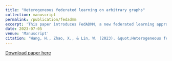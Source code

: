 ```yaml
---
title: "Heterogeneous federated learning on arbitrary graphs"
collection: manuscript
permalink: /publication/fedadmm
excerpt: 'This paper introduces FedADMM, a new federated learning approach for parameter estimation considering heterogeneity among an exceedingly large number of devices in distribution, communication, and accessibility. [Full paper available for download.](http://huiyuan-Wang.github.io/files/FedADMM.pdf)'
date: 2023-07-05
venue: 'Manuscript'
citation: 'Wang, H., Zhao, X., & Lin, W. (2023). &quot;Heterogeneous federated learning on arbitrary graphs.&quot; <i>Manuscript</i>.'
---
```

[Download paper here](http://huiyuan-Wang.github.io/files/FedADMM.pdf)
